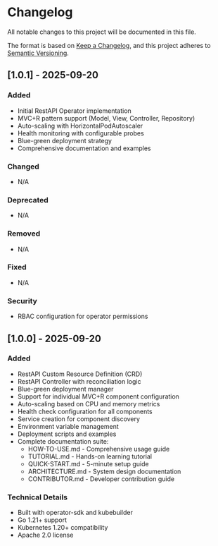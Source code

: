 # Changelog

All notable changes to this project will be documented in this file.

The format is based on [Keep a Changelog](https://keepachangelog.com/en/1.0.0/),
and this project adheres to [Semantic Versioning](https://semver.org/spec/v2.0.0.html).

## [1.0.1] - 2025-09-20

### Added
- Initial RestAPI Operator implementation
- MVC+R pattern support (Model, View, Controller, Repository)
- Auto-scaling with HorizontalPodAutoscaler
- Health monitoring with configurable probes
- Blue-green deployment strategy
- Comprehensive documentation and examples

### Changed
- N/A

### Deprecated
- N/A

### Removed
- N/A

### Fixed
- N/A

### Security
- RBAC configuration for operator permissions

## [1.0.0] - 2025-09-20

### Added
- RestAPI Custom Resource Definition (CRD)
- RestAPI Controller with reconciliation logic
- Blue-green deployment manager
- Support for individual MVC+R component configuration
- Auto-scaling based on CPU and memory metrics
- Health check configuration for all components
- Service creation for component discovery
- Environment variable management
- Deployment scripts and examples
- Complete documentation suite:
  - HOW-TO-USE.md - Comprehensive usage guide
  - TUTORIAL.md - Hands-on learning tutorial
  - QUICK-START.md - 5-minute setup guide
  - ARCHITECTURE.md - System design documentation
  - CONTRIBUTOR.md - Developer contribution guide

### Technical Details
- Built with operator-sdk and kubebuilder
- Go 1.21+ support
- Kubernetes 1.20+ compatibility
- Apache 2.0 license